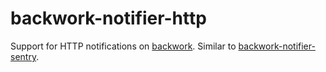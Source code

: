 # backwork-notifier-http
Support for HTTP notifications on [backwork](https://github.com/IBM/backwork). Similar to [backwork-notifier-sentry](https://github.com/IBM/backwork-notifier-sentry).
